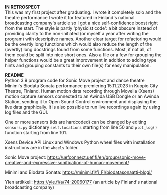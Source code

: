 <b>IN RETROSPECT</b><br> This was my first project after graduating. I wrote it completely solo and the theatre performance I wrote it for featured in Finland's national broadcasting company's article so I got a nice self-confidence boost right from the start. The style is partly 'physicist code': a bit obscure instead of providing clarity to the non-initiated (or myself a year after writing the program) with descriptive names. Another clear target for refactoring would be the overtly long functions which would also reduce the length of the (overtly) long docstrings found from some functions. Most, if not all, of them could be split into nice short ones. Also a file or a few for grouping the helper functions would be a great improvement in addition to adding type hints and grouping constants to their own file(s) for easy manipulation.<br>   

<b>README</b><br>
Python 3.9 program code for Sonic Move project and dance theatre Minimi's Biodata Sonata performance premiering 15.11.2023 in Kuopio City Theatre, Finland. Human motion data recording through Movella (Xsens) motion capture sensors connected to an Awinda USB Dongle or an Awinda Station, sending it to Open Sound Control environment and displaying the live data graphically. It is also possible to run live recordings again by using log files and the GUI.

One or more sensors (ids are hardcoded) can be changed by editing `sensors.py` dictionary `self.locations` starting from line 50 and `plot_log()` function starting from line 101. 

Xsens Device API Linux and Windows Python wheel files with installation instructions are in the `wheels` folder.

Sonic Move project: https://uefconnect.uef.fi/en/group/sonic-move-creative-and-expressive-sonification-of-human-movement/

Minimi and Biodata Sonata: https://minimi.fi/fi_FI/biodatasonaatti-blogi/

Ylen artikkeli: https://yle.fi/a/74-20060177 (an article by Finland's national broadcasting company)
